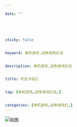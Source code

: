 ```yaml
---

date: ""





sticky: false


keyword: 单机游戏,战争游戏红龙


description: 单机游戏,战争游戏红龙


title: 红龙卡组之


tag: [单机游戏,战争游戏红龙,]


categories: [单机游戏,战争游戏红,]
---
```

![贴图]()

